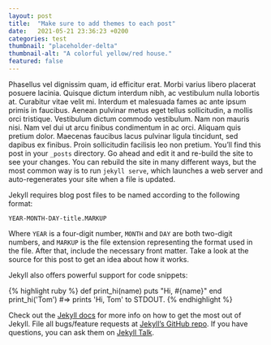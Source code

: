 ```yaml
---
layout: post
title:  "Make sure to add themes to each post"
date:   2021-05-21 23:36:23 +0200
categories: test
thumbnail: "placeholder-delta"
thumbnail-alt: "A colorful yellow/red house."
featured: false
---
```

Phasellus vel dignissim quam, id efficitur erat. Morbi varius libero placerat posuere lacinia. Quisque dictum interdum nibh, ac vestibulum nulla lobortis at. Curabitur vitae velit mi. Interdum et malesuada fames ac ante ipsum primis in faucibus. Aenean pulvinar metus eget tellus sollicitudin, a mollis orci tristique. Vestibulum dictum commodo vestibulum. Nam non mauris nisi. Nam vel dui ut arcu finibus condimentum in ac orci. Aliquam quis pretium dolor. Maecenas faucibus lacus pulvinar ligula tincidunt, sed dapibus ex finibus. Proin sollicitudin facilisis leo non pretium.
You’ll find this post in your `_posts` directory. Go ahead and edit it and re-build the site to see your changes. You can rebuild the site in many different ways, but the most common way is to run `jekyll serve`, which launches a web server and auto-regenerates your site when a file is updated.

Jekyll requires blog post files to be named according to the following format:

`YEAR-MONTH-DAY-title.MARKUP`

Where `YEAR` is a four-digit number, `MONTH` and `DAY` are both two-digit numbers, and `MARKUP` is the file extension representing the format used in the file. After that, include the necessary front matter. Take a look at the source for this post to get an idea about how it works.

Jekyll also offers powerful support for code snippets:

{% highlight ruby %}
def print_hi(name)
  puts "Hi, #{name}"
end
print_hi('Tom')
#=> prints 'Hi, Tom' to STDOUT.
{% endhighlight %}

Check out the [Jekyll docs][jekyll-docs] for more info on how to get the most out of Jekyll. File all bugs/feature requests at [Jekyll’s GitHub repo][jekyll-gh]. If you have questions, you can ask them on [Jekyll Talk][jekyll-talk].

[jekyll-docs]: https://jekyllrb.com/docs/home
[jekyll-gh]:   https://github.com/jekyll/jekyll
[jekyll-talk]: https://talk.jekyllrb.com/
